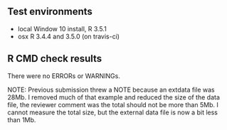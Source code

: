 ## Test environments
* local Window 10 install, R 3.5.1
* osx R 3.4.4 and 3.5.0 (on travis-ci)

## R CMD check results
There were no ERRORs or WARNINGs. 

NOTE: Previous submission threw a NOTE because an extdata file was 28Mb.
I removed much of that example and reduced the size of the data file, the 
reviewer comment was the total should not be more than 5Mb.  I cannot measure
the total size, but the external data file is now a bit less than 1Mb.